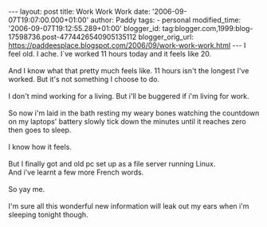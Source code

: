 \-\-- layout: post title: Work Work Work date:
\'2006-09-07T19:07:00.000+01:00\' author: Paddy tags: - personal
modified\_time: \'2006-09-07T19:12:55.289+01:00\' blogger\_id:
tag:blogger.com,1999:blog-17598736.post-4774426540905135112
blogger\_orig\_url:
https://paddeesplace.blogspot.com/2006/09/work-work-work.html \-\-- I
feel old. I ache. I\`ve worked 11 hours today and it feels like 20.\
\
And I know what that pretty much feels like. 11 hours isn\'t the longest
I\'ve worked. But it\'s not something I choose to do.\
\
I don\'t mind working for a living. But i\'ll be buggered if i\'m living
for work.\
\
So now i\'m laid in the bath resting my weary bones watching the
countdown on my laptops\' battery slowly tick down the minutes until it
reaches zero then goes to sleep.\
\
I know how it feels.\
\
But I finally got and old pc set up as a file server running Linux.\
And i\'ve learnt a few more French words.\
\
So yay me.\
\
I\'m sure all this wonderful new information will leak out my ears when
i\'m sleeping tonight though.
